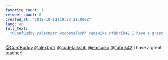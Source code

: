 ```yaml
---
favorite_count: 1
retweet_count: 0
created_at: "2018-10-11T19:23:21.000Z"
lang: en
full_text:
  "@ConfBuddy @alex0ptr @codetalkshh @emsuiko @fabrik42 I have a great teacher!"
---
```


[@ConfBuddy](https://twitter.com/ConfBuddy)
[@alex0ptr](https://twitter.com/alex0ptr)
[@codetalkshh](https://twitter.com/codetalkshh)
[@emsuiko](https://twitter.com/emsuiko)
[@fabrik42](https://twitter.com/fabrik42) I have a great teacher!
